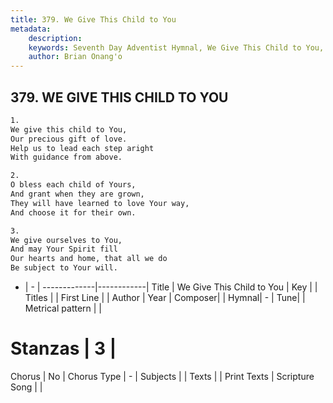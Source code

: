 ```yaml
---
title: 379. We Give This Child to You
metadata:
    description: 
    keywords: Seventh Day Adventist Hymnal, We Give This Child to You, , 
    author: Brian Onang'o
---
```



## 379. WE GIVE THIS CHILD TO YOU

```txt
1.
We give this child to You,
Our precious gift of love.
Help us to lead each step aright
With guidance from above.

2.
O bless each child of Yours,
And grant when they are grown,
They will have learned to love Your way,
And choose it for their own.

3.
We give ourselves to You,
And may Your Spirit fill
Our hearts and home, that all we do
Be subject to Your will.
```

- |   -  |
-------------|------------|
Title | We Give This Child to You |
Key |  |
Titles |  |
First Line |  |
Author | 
Year | 
Composer|  |
Hymnal|  - |
Tune|  |
Metrical pattern | |
# Stanzas | 3 |
Chorus | No |
Chorus Type | - |
Subjects |  |
Texts |  |
Print Texts | 
Scripture Song |  |
  
